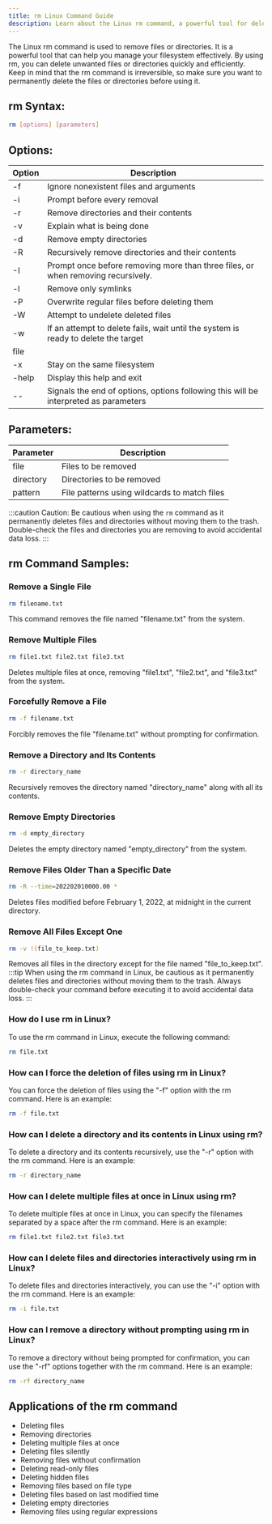 ```yaml
---
title: rm Linux Command Guide
description: Learn about the Linux rm command, a powerful tool for deleting files and directories from the command line.
---
```


The Linux rm command is used to remove files or directories. It is a powerful tool that can help you manage your filesystem effectively. By using rm, you can delete unwanted files or directories quickly and efficiently. Keep in mind that the rm command is irreversible, so make sure you want to permanently delete the files or directories before using it.

## rm Syntax:
```bash
rm [options] [parameters]
```
## Options:
| Option | Description                               |
|--------|-------------------------------------------|
| -f     | Ignore nonexistent files and arguments    |
| -i     | Prompt before every removal               |
| -r     | Remove directories and their contents     |
| -v     | Explain what is being done                |
| -d     | Remove empty directories                  |
| -R     | Recursively remove directories and their contents |
| -I     | Prompt once before removing more than three files, or when removing recursively. |
| -l     | Remove only symlinks                      |
| -P     | Overwrite regular files before deleting them |
| -W     | Attempt to undelete deleted files         |
| -w     | If an attempt to delete fails, wait until the system is ready to delete the target
file |
| -x     | Stay on the same filesystem                |
| -help  | Display this help and exit                |
| --     | Signals the end of options, options following this will be interpreted as parameters |

## Parameters:
| Parameter  | Description                                  |
|------------|----------------------------------------------|
| file       | Files to be removed                          |
| directory  | Directories to be removed                    |
| pattern    | File patterns using wildcards to match files |


:::caution
Caution: Be cautious when using the `rm` command as it permanently deletes files and directories without moving them to the trash. Double-check the files and directories you are removing to avoid accidental data loss.
:::
## rm Command Samples:
### Remove a Single File
```bash
rm filename.txt
```
This command removes the file named "filename.txt" from the system.

### Remove Multiple Files
```bash
rm file1.txt file2.txt file3.txt
```
Deletes multiple files at once, removing "file1.txt", "file2.txt", and "file3.txt" from the system.

### Forcefully Remove a File
```bash
rm -f filename.txt
```
Forcibly removes the file "filename.txt" without prompting for confirmation.

### Remove a Directory and Its Contents
```bash
rm -r directory_name
```
Recursively removes the directory named "directory_name" along with all its contents.

### Remove Empty Directories
```bash
rm -d empty_directory
```
Deletes the empty directory named "empty_directory" from the system.

### Remove Files Older Than a Specific Date
```bash
rm -R --time=202202010000.00 *
```
Deletes files modified before February 1, 2022, at midnight in the current directory.

### Remove All Files Except One
```bash
rm -v !(file_to_keep.txt)
```
Removes all files in the directory except for the file named "file_to_keep.txt".
:::tip
When using the rm command in Linux, be cautious as it permanently deletes files and directories without moving them to the trash. Always double-check your command before executing it to avoid accidental data loss.
:::

### How do I use rm in Linux?
To use the rm command in Linux, execute the following command:
```bash
rm file.txt
```

### How can I force the deletion of files using rm in Linux?
You can force the deletion of files using the "-f" option with the rm command. Here is an example:
```bash
rm -f file.txt
```

### How can I delete a directory and its contents in Linux using rm?
To delete a directory and its contents recursively, use the "-r" option with the rm command. Here is an example:
```bash
rm -r directory_name
```

### How can I delete multiple files at once in Linux using rm?
To delete multiple files at once in Linux, you can specify the filenames separated by a space after the rm command. Here is an example:
```bash
rm file1.txt file2.txt file3.txt
```

### How can I delete files and directories interactively using rm in Linux?
To delete files and directories interactively, you can use the "-i" option with the rm command. Here is an example:
```bash
rm -i file.txt
```

### How can I remove a directory without prompting using rm in Linux?
To remove a directory without being prompted for confirmation, you can use the "-rf" options together with the rm command. Here is an example:
```bash
rm -rf directory_name
```
## Applications of the rm command

- Deleting files
- Removing directories
- Deleting multiple files at once
- Deleting files silently
- Removing files without confirmation
- Deleting read-only files
- Deleting hidden files
- Removing files based on file type
- Deleting files based on last modified time
- Deleting empty directories
- Removing files using regular expressions
